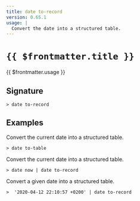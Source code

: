 ```yaml
---
title: date to-record
version: 0.65.1
usage: |
  Convert the date into a structured table.
---
```


# <code>{{ $frontmatter.title }}</code>

<div style='white-space: pre-wrap;'>{{ $frontmatter.usage }}</div>

## Signature

```> date to-record ```

## Examples

Convert the current date into a structured table.
```shell
> date to-table
```

Convert the current date into a structured table.
```shell
> date now | date to-record
```

Convert a given date into a structured table.
```shell
>  '2020-04-12 22:10:57 +0200' | date to-record
```
